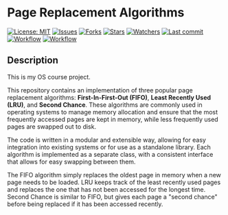 # Page Replacement Algorithms

[![License: MIT](https://img.shields.io/github/license/ILoveBacteria/page_replacement_algorithms)](https://github.com/ILoveBacteria/page_replacement_algorithms/blob/master/LICENSE)
[![Issues](https://img.shields.io/github/issues/ILoveBacteria/page_replacement_algorithms)](https://github.com/ILoveBacteria/page_replacement_algorithms/issues)
[![Forks](https://img.shields.io/github/forks/ILoveBacteria/page_replacement_algorithms)](https://github.com/ILoveBacteria/page_replacement_algorithms/network/members)
[![Stars](https://img.shields.io/github/stars/ILoveBacteria/page_replacement_algorithms)]()
[![Watchers](https://img.shields.io/github/watchers/ILoveBacteria/page_replacement_algorithms)]()
[![Last commit](https://img.shields.io/github/last-commit/ILoveBacteria/page_replacement_algorithms)](https://github.com/ILoveBacteria/page_replacement_algorithms/commits/master)
[![Workflow](https://img.shields.io/github/actions/workflow/status/ILoveBacteria/page_replacement_algorithms/test.yml?label=test)](https://img.shields.io/github/actions/workflow/status/ILoveBacteria/page_replacement_algorithms/test.yml?label=test)
[![Workflow](https://img.shields.io/github/pipenv/locked/python-version/ILoveBacteria/page_replacement_algorithms)](https://img.shields.io/github/pipenv/locked/python-version/ILoveBacteria/page_replacement_algorithms)

## Description

This is my OS course project.

This repository contains an implementation of three popular page replacement algorithms: **First-In-First-Out (FIFO)**, 
**Least Recently Used (LRU)**, and **Second Chance**. These algorithms are commonly used in operating systems to manage 
memory allocation and ensure that the most frequently accessed pages are kept in memory, while less frequently 
used pages are swapped out to disk.

The code is written in a modular and extensible way, allowing for easy integration into existing systems or for 
use as a standalone library. Each algorithm is implemented as a separate class, with a consistent interface that 
allows for easy swapping between them.

The FIFO algorithm simply replaces the oldest page in memory when a new page needs to be loaded. LRU keeps track 
of the least recently used pages and replaces the one that has not been accessed for the longest time. Second Chance 
is similar to FIFO, but gives each page a "second chance" before being replaced if it has been accessed recently.